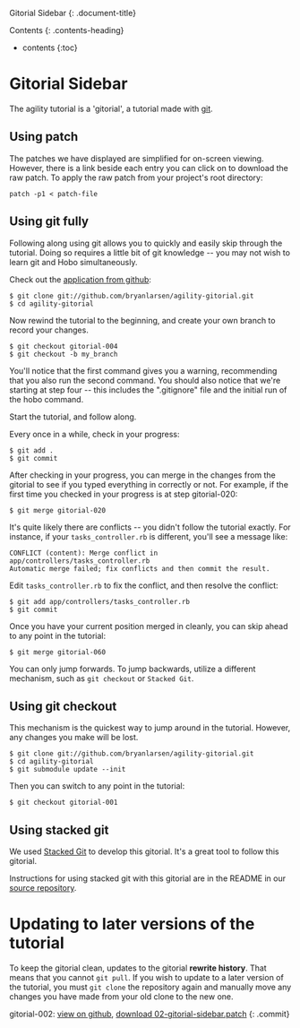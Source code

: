 


<a name='gitorial-sidebar'> </a>


Gitorial Sidebar
{: .document-title}

Contents
{: .contents-heading}

- contents
{:toc}

# Gitorial Sidebar

The agility tutorial is a 'gitorial', a tutorial made with
[git](http://www.git-scm.org/).

## Using patch

The patches we have displayed are simplified for on-screen viewing.
However, there is a link beside each entry you can click on to
download the raw patch.  To apply the raw patch from your project's
root directory:

    patch -p1 < patch-file

## Using git fully

Following along using git allows you to quickly and easily skip
through the tutorial.   Doing so requires a little bit of git
knowledge -- you may not wish to learn git and Hobo simultaneously.

Check out the [application from
github](http://github.com/bryanlarsen/agility-gitorial/tree/master):

    $ git clone git://github.com/bryanlarsen/agility-gitorial.git
    $ cd agility-gitorial

Now rewind the tutorial to the beginning, and create your own branch
to record your changes.

    $ git checkout gitorial-004
    $ git checkout -b my_branch

You'll notice that the first command gives you a warning, recommending
that you also run the second command.  You should also notice that
we're starting at step four -- this includes the ".gitignore" file and
the initial run of the hobo command.

Start the tutorial, and follow along.

Every once in a while, check in your progress:

    $ git add .
    $ git commit

After checking in your progress, you can merge in the changes from the
gitorial to see if you typed everything in correctly or not.  For
example, if the first time you checked in your progress is at step
gitorial-020:

    $ git merge gitorial-020

It's quite likely there are conflicts -- you didn't follow the
tutorial exactly.  For instance, if your `tasks_controller.rb` is
different, you'll see a message like:

    CONFLICT (content): Merge conflict in app/controllers/tasks_controller.rb
    Automatic merge failed; fix conflicts and then commit the result.

Edit `tasks_controller.rb` to fix the conflict, and then resolve the
conflict:

    $ git add app/controllers/tasks_controller.rb
    $ git commit

Once you have your current position merged in cleanly, you can skip
ahead to any point in the tutorial:

    $ git merge gitorial-060

You can only jump forwards.  To jump backwards, utilize a different
mechanism, such as `git checkout` or `Stacked Git`.

## Using git checkout

This mechanism is the quickest way to jump around in the tutorial.
However, any changes you make will be lost.

    $ git clone git://github.com/bryanlarsen/agility-gitorial.git
    $ cd agility-gitorial
    $ git submodule update --init

Then you can switch to any point in the tutorial:

    $ git checkout gitorial-001

## Using stacked git

We used [Stacked Git](http://www.procode.org/stgit/) to develop this
gitorial.  It's a great tool to follow this gitorial.

Instructions for using stacked git with this gitorial are in the
README in our [source
repository](http://github.com/bryanlarsen/agility-gitorial-patches/tree/master).

# Updating to later versions of the tutorial

To keep the gitorial clean, updates to the gitorial **rewrite
history**.  That means that you cannot `git pull`.  If you wish to
update to a later version of the tutorial, you must `git clone` the
repository again and manually move any changes you have made from your
old clone to the new one.


gitorial-002: [view on github](http://github.com/Hobo/agility-gitorial/commit/9eda3fd2e36824592227ee4be86445a9da5e7f03), [download 02-gitorial-sidebar.patch](/patches/agility/02-gitorial-sidebar.patch)
{: .commit}
